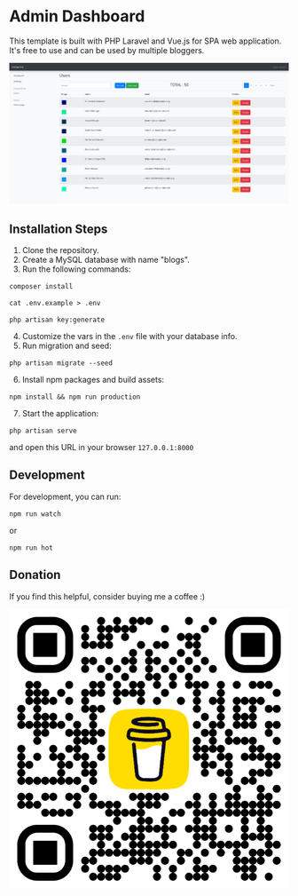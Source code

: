 # Admin Dashboard

This template is built with PHP Laravel and Vue.js for SPA web application. It's free to use and can be used by multiple bloggers.

<p align="center">
  <img src="https://github.com/islamsamy214/admin-laravel-vue-bootstrap/blob/master/public/admin-screenshot.png?raw=true" alt="Screenshot of Admin Dashboard">
</p>

## Installation Steps

1. Clone the repository.
2. Create a MySQL database with name "blogs".
3. Run the following commands:

```
composer install
```
```
cat .env.example > .env
```
```
php artisan key:generate
```

4. Customize the vars in the `.env` file with your database info.
5. Run migration and seed:

```
php artisan migrate --seed
```

6. Install npm packages and build assets:

```
npm install && npm run production

```

7. Start the application:

```
php artisan serve
```

and open this URL in your browser `127.0.0.1:8000`

## Development

For development, you can run:

```
npm run watch
```

or 

```
npm run hot
```

## Donation

If you find this helpful, consider buying me a coffee :)

<center>

[![QR Code for Donation](https://github.com/islamsamy214/admin-laravel-vue-bootstrap/blob/master/public/bmc_qr.png?raw=true)](https://www.buymeacoffee.com/islamsamy)

</center>